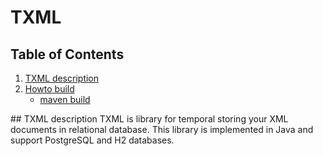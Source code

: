 # TXML

## Table of Contents
1.  [TXML description](#desc)
2.  [Howto build](#build)
    *  [maven build](#maven)

##<a name="desc"></a> TXML description
TXML is library for temporal storing your XML documents in relational database. This library is implemented in Java and support PostgreSQL and H2 databases.

